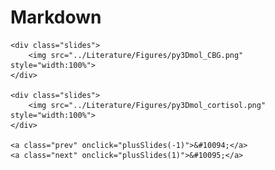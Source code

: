 # Markdown


<!DOCTYPE html>
<html lang="en">
<head>
    <meta charset="UTF-8">
    <meta name="viewport" content="width=device-width, initial-scale=1.0">
    <title>Slideshow</title>
    <style>
        .slideshow-container {
            position: relative;
            max-width: 100%;
            margin: auto;
        }
        .slides {
            display: none;
            width: 100%;
        }
        .prev, .next {
            cursor: pointer;
            position: absolute;
            top: 50%;
            width: auto;
            padding: 16px;
            margin-top: -22px;
            color: white;
            font-weight: bold;
            font-size: 18px;
            transition: 0.6s ease;
            border-radius: 0 3px 3px 0;
            user-select: none;
        }
        .next {
            right: 0;
            border-radius: 3px 0 0 3px;
        }
        .prev:hover, .next:hover {
            background-color: rgba(0,0,0,0.8);
        }
    </style>
</head>
<body>

<div class="slideshow-container">
    <div class="slides">
        <img src="../Literature/Figures/py3Dmol_17-OHP.png" style="width:100%">
    </div>

    <div class="slides">
        <img src="../Literature/Figures/py3Dmol_CBG.png" style="width:100%">
    </div>

    <div class="slides">
        <img src="../Literature/Figures/py3Dmol_cortisol.png" style="width:100%">
    </div>

    <a class="prev" onclick="plusSlides(-1)">&#10094;</a>
    <a class="next" onclick="plusSlides(1)">&#10095;</a>
</div>

<script>
    let slideIndex = 1;
    showSlides(slideIndex);

    function plusSlides(n) {
        showSlides(slideIndex += n);
    }

    function showSlides(n) {
        let i;
        const slides = document.getElementsByClassName("slides");
        if (n > slides.length) { slideIndex = 1 }
        if (n < 1) { slideIndex = slides.length }
        for (i = 0; i < slides.length; i++) {
            slides[i].style.display = "none";
        }
        slides[slideIndex - 1].style.display = "block";
    }
</script>

</body>
</html>
